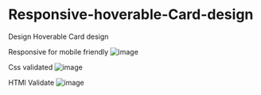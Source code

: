 # Responsive-hoverable-Card-design
Design Hoverable Card design

Responsive for mobile friendly
![image](https://user-images.githubusercontent.com/61559256/205351345-c980b111-2c3a-4531-a892-b311c08d095c.png)

Css validated
![image](https://user-images.githubusercontent.com/61559256/205351093-a28b38b1-9a5f-447f-9df4-56207fdc4c54.png)

HTMl Validate
![image](https://user-images.githubusercontent.com/61559256/205352020-ad39b394-9aec-4029-86d9-7b43e9130a84.png)

